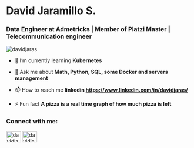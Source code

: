 <h1 align="left">David Jaramillo S.</h1>
<h3 align="left">Data Engineer at Admetricks | Member of Platzi Master | Telecommunication engineer</h3>

<p align="left">
<img src="https://komarev.com/ghpvc/?username=davidjaras&label=Profile%20views&color=0e75b6&style=flat" alt="davidjaras" /> </p>

- 🌱 I’m currently learning **Kubernetes**

- 💬 Ask me about **Math, Python, SQL, some Docker and servers management**

- 📫 How to reach me **linkedin https://www.linkedin.com/in/davidjaras/**

- ⚡ Fun fact **A pizza is a real time graph of how much pizza is left**

<h3 align="left">Connect with me:</h3>
<p align="left">
<a href="https://twitter.com/davidjarasl" target="blank"><img align="center" src="https://cdn.jsdelivr.net/npm/simple-icons@3.0.1/icons/twitter.svg" alt="davidjarasl" height="30" width="40" /></a>
<a href="https://linkedin.com/in/davidjaras" target="blank"><img align="center" src="https://cdn.jsdelivr.net/npm/simple-icons@3.0.1/icons/linkedin.svg" alt="davidjaras" height="30" width="40" /></a>
</p>
